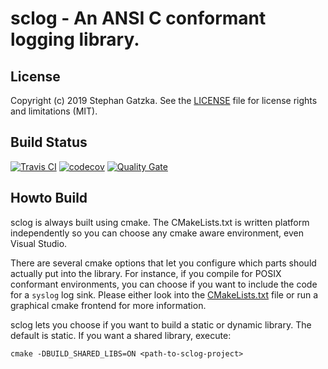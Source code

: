 # sclog - An ANSI C conformant logging library.
## License
Copyright (c) 2019 Stephan Gatzka. See the [LICENSE](LICENSE) file for
license rights and limitations (MIT).

## Build Status
[![Travis CI](https://travis-ci.org/gatzka/sclog.svg?branch=master)](https://travis-ci.org/gatzka/sclog)
[![codecov](https://codecov.io/gh/gatzka/sclog/branch/master/graph/badge.svg)](https://codecov.io/gh/gatzka/sclog)
[![Quality Gate](https://sonarcloud.io/api/project_badges/measure?project=org.gatzka.sclog&metric=alert_status)](https://sonarcloud.io/dashboard?id=org.gatzka.sclog)

## Howto Build
sclog is always built using cmake. The CMakeLists.txt is written
platform independently so you can choose any cmake aware environment,
even Visual Studio.

There are several cmake options that let you configure which parts
should actually put into the library. For instance, if you compile for
POSIX conformant environments, you can choose if you want to include the
code for a `syslog` log sink. Please either look into the
[CMakeLists.txt](src/CMakeLists.txt) file or run a graphical cmake
frontend for more information.

sclog lets you choose if you want to build a static or dynamic library.
The default is static. If you want a shared library, execute:
```
cmake -DBUILD_SHARED_LIBS=ON <path-to-sclog-project>
```


